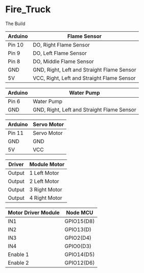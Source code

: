 # Fire_Truck

The Build

|Arduino|Flame Sensor|
|-------|------------|
|Pin 10	|DO, Right Flame Sensor|
|Pin 9	|DO, Left Flame Sensor|
|Pin 8	|DO, Middle Flame Sensor|
|GND	|GND, Right, Left and Straight Flame Sensor|
|5V	|VCC, Right, Left and Straight Flame Sensor|

|Arduino	|Water Pump|
|-------|------------|
|Pin 6	|Water Pump|
|GND	|GND, Right, Left and Straight Flame Sensor|

|Arduino	|Servo Motor|
|-------|------------|
|Pin 11	|Servo Motor|
|GND	|GND|
|5V 	|VCC|


|Driver |Module	Motor|
|-------|------------|
|Output |1	Left Motor|
|Output |2	Left Motor|
|Output |3	Right Motor|
|Output| 4	Right Motor|


|Motor Driver Module|	Node MCU|
|-------|------------|
|IN1|	GPIO15(D8)|
|IN2|	GPIO13(D)|
|IN3|	GPIO2(D4)|
|IN4|	GPIO0(D3)|
|Enable 1	|GPIO14(D5)|
|Enable 2	|GPIO12(D6)|

